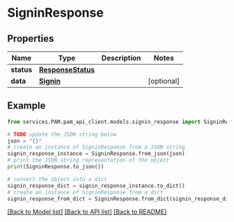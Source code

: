 # SigninResponse


## Properties

Name | Type | Description | Notes
------------ | ------------- | ------------- | -------------
**status** | [**ResponseStatus**](ResponseStatus.md) |  | 
**data** | [**Signin**](Signin.md) |  | [optional] 

## Example

```python
from services.PAM.pam_api_client.models.signin_response import SigninResponse

# TODO update the JSON string below
json = "{}"
# create an instance of SigninResponse from a JSON string
signin_response_instance = SigninResponse.from_json(json)
# print the JSON string representation of the object
print(SigninResponse.to_json())

# convert the object into a dict
signin_response_dict = signin_response_instance.to_dict()
# create an instance of SigninResponse from a dict
signin_response_from_dict = SigninResponse.from_dict(signin_response_dict)
```
[[Back to Model list]](../README.md#documentation-for-models) [[Back to API list]](../README.md#documentation-for-api-endpoints) [[Back to README]](../README.md)


